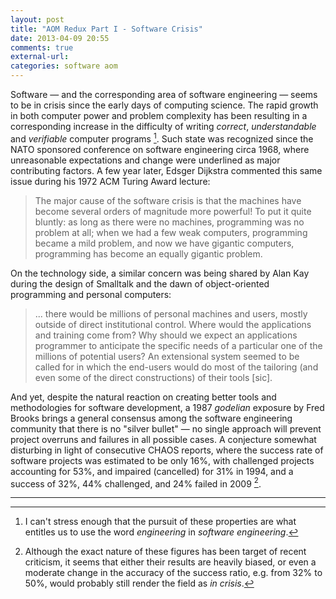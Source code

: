 ```yaml
---
layout: post
title: "AOM Redux Part I - Software Crisis"
date: 2013-04-09 20:55
comments: true
external-url:
categories: software aom
---
```



Software — and the corresponding area of software engineering — seems to be in crisis since the early days of computing science. The rapid growth in both computer power and problem complexity has been resulting in a corresponding increase in the difficulty of writing *correct*, *understandable* and *verifiable* computer programs [^2]. Such state was recognized since the NATO sponsored conference on software engineering circa 1968, where unreasonable expectations and change were underlined as major contributing factors. A few year later, Edsger Dijkstra commented this same issue during his 1972 ACM Turing Award lecture:

   > The major cause of the software crisis is that the machines have become several orders of magnitude more powerful! To put it quite bluntly: as long as there were no machines, programming was no problem at all; when we had a few weak computers, programming became a mild problem, and now we have gigantic computers, programming has become an equally gigantic problem.

On the technology side, a similar concern was being shared by Alan Kay during the design of Smalltalk and the dawn of object-oriented programming and personal computers:

   > ... there would be millions of personal machines and users, mostly outside of direct institutional control. Where would the applications and training come from? Why should we expect an applications programmer to anticipate the specific needs of a particular one of the millions of potential users? An extensional system seemed to be called for in which the end-users would do most of the tailoring (and even some of the direct constructions) of their tools [sic].

And yet, despite the natural reaction on creating better tools and methodologies for software development, a 1987 *godelian* exposure by Fred Brooks brings a general consensus among the software engineering community that there is no "silver bullet" — no single approach will prevent project overruns and failures in all possible cases. A conjecture somewhat disturbing in light of consecutive CHAOS reports, where the success rate of software projects was estimated to be only 16%, with challenged projects accounting for 53%, and impaired (cancelled) for 31% in 1994, and a success of 32%, 44% challenged, and 24% failed in 2009 [^1].

------

  [^1]: Although the exact nature of these figures has been target of recent criticism, it seems that either their results are heavily biased, or even a moderate change in the accuracy of the success ratio, e.g. from 32% to 50%, would probably still render the field as *in crisis*.

  [^2]: I can't stress enough that the pursuit of these properties are what entitles us to use the word *engineering* in *software engineering*.
